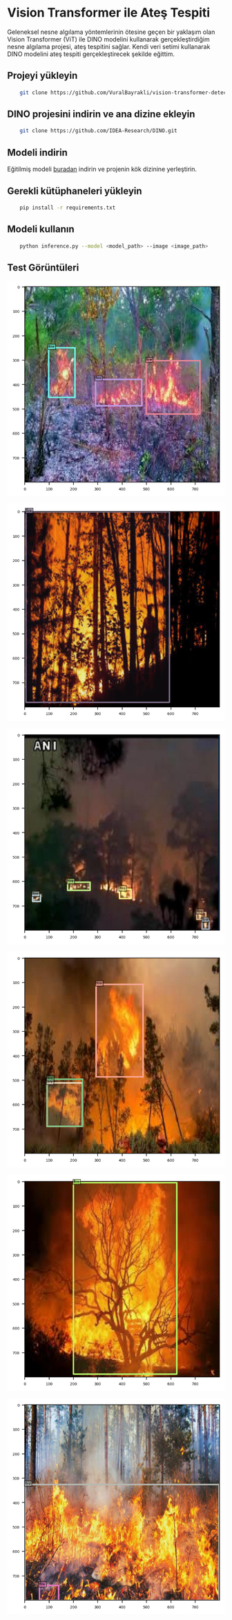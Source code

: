 # Vision Transformer ile Ateş Tespiti

Geleneksel nesne algılama yöntemlerinin ötesine geçen bir yaklaşım olan Vision Transformer (ViT) ile DINO modelini kullanarak gerçekleştirdiğim nesne algılama projesi, ateş tespitini sağlar. Kendi veri setimi kullanarak DINO modelini ateş tespiti gerçekleştirecek şekilde eğittim.

## Projeyi yükleyin

```bash
    git clone https://github.com/VuralBayrakli/vision-transformer-detection.git
```

## DINO projesini indirin ve ana dizine ekleyin
```bash
    git clone https://github.com/IDEA-Research/DINO.git
```

## Modeli indirin
Eğitilmiş modeli [buradan](https://drive.google.com/file/d/1-V9aQpRVKR_pZO24K7DX2kALuqSpTGTo) indirin ve projenin kök dizinine yerleştirin.


## Gerekli kütüphaneleri yükleyin
```bash
    pip install -r requirements.txt
```

## Modeli kullanın
```bash
    python inference.py --model <model_path> --image <image_path>
```

## Test Görüntüleri
![App Screenshot](https://github.com/VuralBayrakli/vision-transformer-detection/blob/master/results/res1.png)

![App Screenshot](https://github.com/VuralBayrakli/vision-transformer-detection/blob/master/results/res2.png)

![App Screenshot](https://github.com/VuralBayrakli/vision-transformer-detection/blob/master/results/res3.png)

![App Screenshot](https://github.com/VuralBayrakli/vision-transformer-detection/blob/master/results/res4.png)

![App Screenshot](https://github.com/VuralBayrakli/vision-transformer-detection/blob/master/results/res5.png)

![App Screenshot](https://github.com/VuralBayrakli/vision-transformer-detection/blob/master/results/res6.png)
